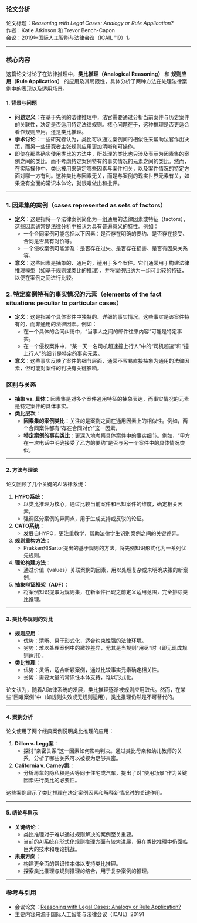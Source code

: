 ### **论文分析**

论文标题：_Reasoning with Legal Cases: Analogy or Rule Application?_  
作者：Katie Atkinson 和 Trevor Bench-Capon  
会议：2019年国际人工智能与法律会议（ICAIL '19）​1。

---

### **核心内容**

这篇论文讨论了在法律推理中，**类比推理（Analogical Reasoning）** 和 **规则应用（Rule Application）** 的应用及其局限性，具体分析了两种方法在处理法律案例中的表现以及适用场景。

#### **1. 背景与问题**

- **问题定义**：在基于先例的法律推理中，法官需要通过分析当前案件与历史案件的关联性，决定是否适用特定法律规则。核心问题在于，这种推理是否更适合看作规则应用，还是类比推理。
- **学术讨论**：一些研究者认为，类比可以通过案例间的相似性来帮助法官作出决策，而另一些研究者主张规则应用更加清晰和可操作。
- 即使在那些确实使用类比的方法中，所处理的类比也只涉及表示为因素集的案例之间的类比，而不考虑特定案例特有的事实情况的元素之间的类比。然而，在实际操作中，类比被用来确定哪些因素与案件相关，以及案件情况的特定方面对哪一方有利。这种类比与因素无关，而是与案例的现实世界元素有关，如果没有全面的常识本体论，就很难做出和批评。
---
### 1. **因素集的案例**（cases represented as sets of factors）

- **定义**：这是指将一个法律案例简化为一组通用的法律因素或特征（factors），这些因素通常是法律分析中被认为具有普遍意义的特性。例如：
    - 一个合同案例可能包括以下因素：是否存在明确的要约、是否存在接受、合同是否具有对价等。
    - 一个侵权案例可能涉及：是否存在过失、是否存在损害、是否有因果关系等。
- **意义**：这些因素是抽象的、通用的，适用于多个案件。它们通常用于构建法律推理模型（如基于规则或类比的推理），并将案例归纳为一组可比较的特征，以便在案例之间进行比较。

### 2. **特定案例特有的事实情况的元素**（elements of the fact situations peculiar to particular cases）

- **定义**：这是指某个具体案件中独特的、详细的事实情况。这些事实是该案件特有的，而非通用的法律因素。例如：
    - 在一个具体的合同纠纷中，“当事人之间的邮件往来内容”可能是特定事实。
    - 在一个侵权案件中，“某一天一名司机超速撞上行人”中的“司机超速”和“撞上行人”的细节是特定的事实元素。
- **意义**：这些事实反映了案件的细节层面，通常不容易直接抽象为通用的法律因素，但可能对案件的判决有关键影响。

### 区别与关系

- **抽象 vs. 具体**：因素集是对多个案件通用特征的抽象表达，而事实情况的元素是特定案件的具体事实。
- **类比层次**：
    - **因素集的案例类比**：关注的是案例之间在通用因素上的相似性。例如，两个合同案件都有“存在合同对价”这一因素。
    - **特定案例的事实类比**：更深入地考察具体案件中的事实细节。例如，“甲方在一次电话中明确接受了乙方的要约”是否与另一个案件中的具体情况类似。

---

#### **2. 方法与理论**

论文回顾了几个关键的AI法律系统：

1. **HYPO系统**：
    - 以类比推理为核心，通过比较当前案件和已知案件的维度，确定相关因素。
    - 强调区分案例的异同点，用于生成支持或反驳的论证。
2. **CATO系统**：
    - 发展自HYPO，更注重教学，帮助法律学生识别案例之间的关键差异。
3. **规则重构方法**：
    - Prakken和Sartor提出的基于规则的方法，将先例知识形式化为一系列优先规则。
4. **理论构建方法**：
    - 通过价值（values）关联案例的因素，用以处理复杂或未明确决策的新案例。
5. **抽象辩证框架（ADF）**：
    - 将案例知识提取为规则集，在新案件出现之前定义适用范围，完全排除类比推理。

---

#### **3. 类比与规则的对比**

- **规则应用**：
    - 优势：清晰、易于形式化，适合约束性强的法律环境。
    - 劣势：难以处理案例中的微妙差异，尤其是当规则“用尽”时（即无现成规则适用）。
- **类比推理**：
    - 优势：灵活，适合新颖案例，通过比较事实元素确定相关性。
    - 劣势：需要大量的常识性本体支持，难以形式化。

论文认为，随着AI法律系统的发展，类比推理逐渐被规则应用取代。然而，在某些“困难案例”中（如规则失效或无规则适用），类比推理仍然是不可替代的。

---

#### **4. 案例分析**

论文使用了两个经典案例说明类比推理的应用：

1. **Dillon v. Legg案**：
    - 探讨“亲密关系”这一因素如何影响判决。通过类比母亲和幼儿教师的关系，分析了哪些关系可以被视为足够亲密。
2. **California v. Carney案**：
    - 分析房车的隐私权是否等同于住宅或汽车，提出了对“使用场景”作为关键因素进行类比的必要性。

这些案例展示了类比推理在决定案例因素和解释新情况时的关键作用。

---

#### **5. 结论与启示**

- **关键结论**：
    - 类比推理对于难以通过规则解决的案例至关重要。
    - 当前的AI系统在形式化规则推理方面有较大进展，但在类比推理中仍面临巨大的技术和理论挑战。
- **未来方向**：
    - 构建更全面的常识性本体以支持类比推理。
    - 探索类比推理与规则推理的结合，用于复杂案例的推理。

---

### **参考与引用**

- 会议论文：[Reasoning with Legal Cases: Analogy or Rule Application?](https://doi.org/10.1145/3322640.3326695)
- 主要内容来源于国际人工智能与法律会议（ICAIL）2019​1